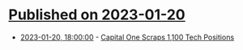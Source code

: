 # [Published on 2023-01-20](index.md)

* [2023-01-20, 18:00:00](https://tech.slashdot.org/story/23/01/20/1717224/capital-one-scraps-1100-tech-positions?utm_source=rss1.0mainlinkanon&utm_medium=feed) - [Capital One Scraps 1,100 Tech Positions](https://tech.slashdot.org/story/23/01/20/1717224/capital-one-scraps-1100-tech-positions?utm_source=rss1.0mainlinkanon&utm_medium=feed)
